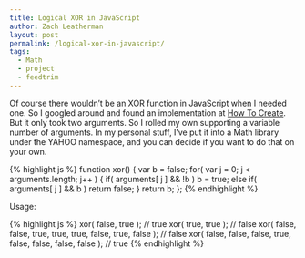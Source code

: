 ```yaml
---
title: Logical XOR in JavaScript
author: Zach Leatherman
layout: post
permalink: /logical-xor-in-javascript/
tags:
  - Math
  - project
  - feedtrim
---
```


Of course there wouldn’t be an XOR function in JavaScript when I needed one. So I googled around and found an implementation at [How To Create][1]. But it only took two arguments. So I rolled my own supporting a variable number of arguments. In my personal stuff, I’ve put it into a Math library under the YAHOO namespace, and you can decide if you want to do that on your own.

 [1]: http://www.howtocreate.co.uk/xor.html

{% highlight js %}
function xor()
{
  var b = false;
  for( var j = 0; j < arguments.length; j++ )
  {
    if( arguments[ j ] && !b ) b = true;
    else if( arguments[ j ] && b ) return false;
  }
  return b;
};
{% endhighlight %}

Usage:

{% highlight js %}
xor( false, true ); // true
xor( true, true ); // false
xor( false, false, true, true, true, false, true, false ); // false
xor( false, false, false, true, false, false, false, false ); // true
{% endhighlight %}
